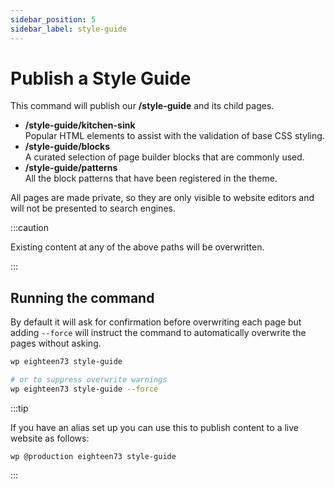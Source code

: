 ```yaml
---
sidebar_position: 5
sidebar_label: style-guide
---
```


# Publish a Style Guide

This command will publish our **/style-guide** and its child pages.

- **/style-guide/kitchen-sink**    
Popular HTML elements to assist with the validation of base CSS styling.
- **/style-guide/blocks**    
A curated selection of page builder blocks that are commonly used.
- **/style-guide/patterns**    
All the block patterns that have been registered in the theme.

All pages are made private, so they are only visible to website editors and will not be presented to search engines.

:::caution

Existing content at any of the above paths will be overwritten.

:::

## Running the command

By default it will ask for confirmation before overwriting each page but adding `--force` will instruct the command to automatically overwrite the pages without asking.

```bash
wp eighteen73 style-guide

# or to suppress overwrite warnings
wp eighteen73 style-guide --force
```

:::tip

If you have an alias set up you can use this to publish content to a live website as follows:

```
wp @production eighteen73 style-guide
```

:::
